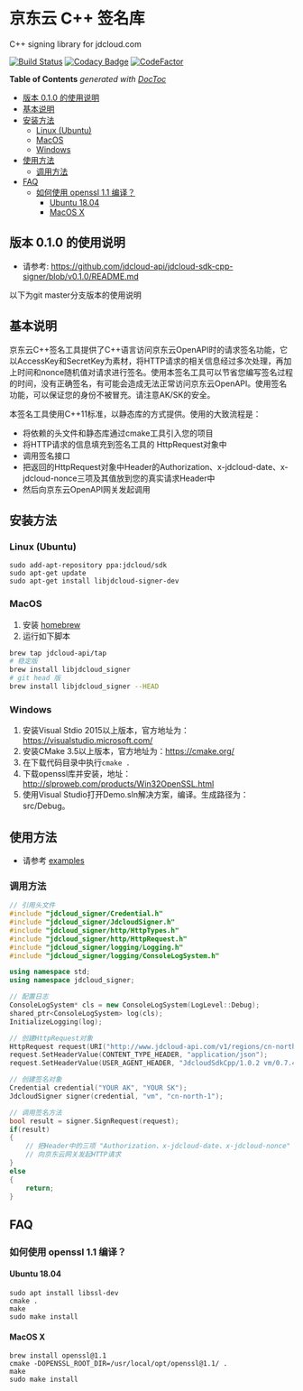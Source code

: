 # 京东云 C++ 签名库

C++ signing library for jdcloud.com

[![Build Status](https://travis-ci.org/jdcloud-api/jdcloud-sdk-cpp-signer.svg?branch=master)](https://travis-ci.org/jdcloud-api/jdcloud-sdk-cpp-signer)
[![Codacy Badge](https://api.codacy.com/project/badge/Grade/95b764853f0d4660916c3f1f9a4c5749)](https://app.codacy.com/app/lidaobing/jdcloud-sdk-cpp-signer?utm_source=github.com&utm_medium=referral&utm_content=jdcloud-api/jdcloud-sdk-cpp-signer&utm_campaign=Badge_Grade_Dashboard)
[![CodeFactor](https://www.codefactor.io/repository/github/jdcloud-api/jdcloud-sdk-cpp-signer/badge)](https://www.codefactor.io/repository/github/jdcloud-api/jdcloud-sdk-cpp-signer)

<!-- START doctoc generated TOC please keep comment here to allow auto update -->
<!-- DON'T EDIT THIS SECTION, INSTEAD RE-RUN doctoc TO UPDATE -->
**Table of Contents**  *generated with [DocToc](https://github.com/thlorenz/doctoc)*

- [版本 0.1.0 的使用说明](#%E7%89%88%E6%9C%AC-010-%E7%9A%84%E4%BD%BF%E7%94%A8%E8%AF%B4%E6%98%8E)
- [基本说明](#%E5%9F%BA%E6%9C%AC%E8%AF%B4%E6%98%8E)
- [安装方法](#%E5%AE%89%E8%A3%85%E6%96%B9%E6%B3%95)
  - [Linux (Ubuntu)](#linux-ubuntu)
  - [MacOS](#macos)
  - [Windows](#windows)
- [使用方法](#%E4%BD%BF%E7%94%A8%E6%96%B9%E6%B3%95)
  - [调用方法](#%E8%B0%83%E7%94%A8%E6%96%B9%E6%B3%95)
- [FAQ](#faq)
  - [如何使用 openssl 1.1 编译？](#%E5%A6%82%E4%BD%95%E4%BD%BF%E7%94%A8-openssl-11-%E7%BC%96%E8%AF%91)
    - [Ubuntu 18.04](#ubuntu-1804)
    - [MacOS X](#macos-x)

<!-- END doctoc generated TOC please keep comment here to allow auto update -->

## 版本 0.1.0 的使用说明

* 请参考: https://github.com/jdcloud-api/jdcloud-sdk-cpp-signer/blob/v0.1.0/README.md

以下为git master分支版本的使用说明

## 基本说明
京东云C++签名工具提供了C++语言访问京东云OpenAPI时的请求签名功能，它以AccessKey和SecretKey为素材，将HTTP请求的相关信息经过多次处理，再加上时间和nonce随机值对请求进行签名。使用本签名工具可以节省您编写签名过程的时间，没有正确签名，有可能会造成无法正常访问京东云OpenAPI。使用签名功能，可以保证您的身份不被冒充。请注意AK/SK的安全。

本签名工具使用C++11标准，以静态库的方式提供。使用的大致流程是：
- 将依赖的头文件和静态库通过cmake工具引入您的项目
- 将HTTP请求的信息填充到签名工具的 HttpRequest对象中
- 调用签名接口
- 把返回的HttpRequest对象中Header的Authorization、x-jdcloud-date、x-jdcloud-nonce三项及其值放到您的真实请求Header中
- 然后向京东云OpenAPI网关发起调用

## 安装方法
### Linux (Ubuntu)

```
sudo add-apt-repository ppa:jdcloud/sdk
sudo apt-get update
sudo apt-get install libjdcloud-signer-dev
```

### MacOS

1. 安装 [homebrew](https://brew.sh/index_zh-cn)
2. 运行如下脚本

```sh
brew tap jdcloud-api/tap
# 稳定版
brew install libjdcloud_signer
# git head 版
brew install libjdcloud_signer --HEAD
```

### Windows
1. 安装Visual Stdio 2015以上版本，官方地址为：https://visualstudio.microsoft.com/
2. 安装CMake 3.5以上版本，官方地址为：https://cmake.org/
3. 在下载代码目录中执行`cmake .`
4. 下载openssl库并安装，地址：http://slproweb.com/products/Win32OpenSSL.html
5. 使用Visual Studio打开Demo.sln解决方案，编译。生成路径为：src/Debug。
## 使用方法

* 请参考 [examples](./examples)

### 调用方法

```cpp
// 引用头文件
#include "jdcloud_signer/Credential.h"
#include "jdcloud_signer/JdcloudSigner.h"
#include "jdcloud_signer/http/HttpTypes.h"
#include "jdcloud_signer/http/HttpRequest.h"
#include "jdcloud_signer/logging/Logging.h"
#include "jdcloud_signer/logging/ConsoleLogSystem.h"

using namespace std;
using namespace jdcloud_signer;

// 配置日志
ConsoleLogSystem* cls = new ConsoleLogSystem(LogLevel::Debug);
shared_ptr<ConsoleLogSystem> log(cls);
InitializeLogging(log);

// 创建HttpRequest对象
HttpRequest request(URI("http://www.jdcloud-api.com/v1/regions/cn-north-1/instances?pageNumber=2&pageSize=10"), HttpMethod::HTTP_GET);
request.SetHeaderValue(CONTENT_TYPE_HEADER, "application/json");
request.SetHeaderValue(USER_AGENT_HEADER, "JdcloudSdkCpp/1.0.2 vm/0.7.4");

// 创建签名对象
Credential credential("YOUR AK", "YOUR SK");
JdcloudSigner signer(credential, "vm", "cn-north-1");

// 调用签名方法
bool result = signer.SignRequest(request);
if(result)
{
    // 把Header中的三项 "Authorization、x-jdcloud-date、x-jdcloud-nonce" 放到真正的请求头中
    // 向京东云网关发起HTTP请求
}
else
{
    return;
}
```

## FAQ
### 如何使用 openssl 1.1 编译？

#### Ubuntu 18.04

```
sudo apt install libssl-dev
cmake .
make
sudo make install
```

#### MacOS X

```
brew install openssl@1.1
cmake -DOPENSSL_ROOT_DIR=/usr/local/opt/openssl@1.1/ .
make
sudo make install
```
